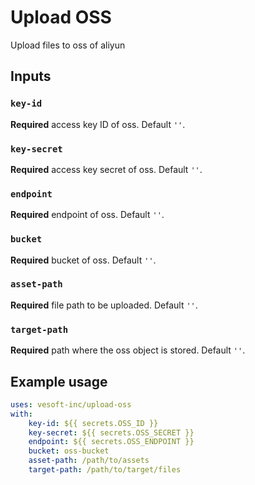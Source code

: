 # Upload OSS

Upload files to oss of aliyun

## Inputs

### `key-id`

**Required** access key ID of oss. Default `''`.

### `key-secret`

**Required** access key secret of oss. Default `''`.

### `endpoint`

**Required** endpoint of oss. Default `''`.

### `bucket`

**Required** bucket of oss. Default `''`.

### `asset-path`

**Required** file path to be uploaded. Default `''`.

### `target-path`

**Required** path where the oss object is stored. Default `''`.

## Example usage

```yaml
uses: vesoft-inc/upload-oss
with:
    key-id: ${{ secrets.OSS_ID }}
    key-secret: ${{ secrets.OSS_SECRET }}
    endpoint: ${{ secrets.OSS_ENDPOINT }}
    bucket: oss-bucket
    asset-path: /path/to/assets
    target-path: /path/to/target/files
```
